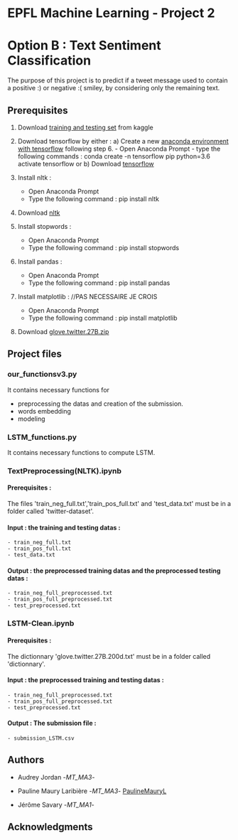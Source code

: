# EPFL Machine Learning - Project 2
# Option B : Text Sentiment Classification

The purpose of this project is to predict if a tweet message used to contain a positive :) or negative :( smiley, by considering only the remaining text.


## Prerequisites

1) Download [training and testing set](https://www.crowdai.org/challenges/epfl-ml-text-classification/dataset_files) from kaggle

2) Download tensorflow by either :
   a) Create a new [anaconda environment with tensorflow](https://towardsdatascience.com/setup-an-environment-for-machine-learning-and-deep-learning-with-anaconda-in-windows-5d7134a3db10) following step 6.
       - Open Anaconda Prompt
       - type the following commands :
         conda create -n tensorflow pip python=3.6
         activate tensorflow
   or b) Download [tensorflow](https://www.tensorflow.org/install/)

3) Install nltk :
    - Open Anaconda Prompt
    - Type the following command :
      pip install nltk
4) Download [nltk](https://www.nltk.org/data.html)

5) Install stopwords :
    - Open Anaconda Prompt
    - Type the following command : 
      pip install stopwords
    
6) Install pandas : 
    - Open Anaconda Prompt
    - Type the following command : 
      pip install pandas
      
7) Install matplotlib : //PAS NECESSAIRE JE CROIS
    - Open Anaconda Prompt
    - Type the following command : 
      pip install matplotlib
            
8) Download [glove.twitter.27B.zip](https://nlp.stanford.edu/projects/glove/)

## Project files

### our_functionsv3.py
It contains necessary functions for
 - preprocessing the datas and creation of the submission.
 - words embedding
 - modeling

### LSTM_functions.py
It contains necessary functions to compute LSTM.

### TextPreprocessing(NLTK).ipynb

#### Prerequisites :
The files 'train_neg_full.txt','train_pos_full.txt' and 'test_data.txt' must be in a folder called 'twitter-dataset'.

#### Input :  the training and testing datas :
    - train_neg_full.txt
    - train_pos_full.txt
    - test_data.txt
#### Output :  the preprocessed training datas and the preprocessed testing datas :
    - train_neg_full_preprocessed.txt
    - train_pos_full_preprocessed.txt
    - test_preprocessed.txt

### LSTM-Clean.ipynb

#### Prerequisites :
The dictionnary 'glove.twitter.27B.200d.txt' must be in a folder called 'dictionnary'.

#### Input : the preprocessed training and testing datas :
    - train_neg_full_preprocessed.txt
    - train_pos_full_preprocessed.txt
    - test_preprocessed.txt
#### Output : The submission file :
    - submission_LSTM.csv
    

## Authors

* Audrey Jordan -*MT_MA3*-

* Pauline Maury Laribière -*MT_MA3*- [PaulineMauryL](https://github.com/PaulineMauryL/ML2)

* Jérôme Savary -*MT_MA1*- 


## Acknowledgments

